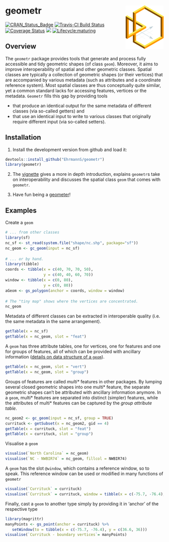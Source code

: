 # geometr <a href='https://ehrmanns.github.io/geometr/'><img src='man/img/geometr.svg' align="right" height="139" /></a>

[![CRAN\_Status\_Badge](http://www.r-pkg.org/badges/version/geometr)](https://cran.r-project.org/package=geometr)
[![Travis-CI Build
Status](https://travis-ci.org/EhrmannS/geometr.svg?branch=master)](https://travis-ci.org/EhrmannS/geometr)
[![Coverage
Status](https://img.shields.io/codecov/c/github/EhrmannS/geometr/master.svg)](https://codecov.io/github/EhrmannS/geometr?branch=master)
[![](http://cranlogs.r-pkg.org/badges/grand-total/geometr)](https://cran.rstudio.com/web/packages/geometr/index.html)
[![Lifecycle:maturing](https://img.shields.io/badge/lifecycle-maturing-blue.svg)](https://www.tidyverse.org/lifecycle/#maturing)

## Overview

The `geometr` package provides tools that generate and process fully accessible and tidy geometric shapes (of class `geom`). Moreover, it aims to improve interoperability of spatial and other geometric classes. Spatial
classes are typically a collection of geometric shapes (or their vertices) that are accompanied by various metadata (such as attributes and a coordinate reference system). Most spatial classes are thus conceptually quite similar, yet a common standard lacks for accessing features, vertices or the metadata. `Geometr` fills this gap by
providing tools

  - that produce an identical output for the same metadata of different classes (via so-called getters) and
  - that use an identical input to write to various classes that originally require different input (via so-called setters).

## Installation

1)  Install the development version from github and load it:

``` r
devtools::install_github("EhrmannS/geometr")
library(geometr)
```

2)  The [vignette](https://ehrmanns.github.io/geometr/articles/geometr.html) gives a more in depth introduction, explains `geometr`s take on interoperability and discusses the spatial class `geom` that comes with `geometr`.

3)  Have fun being a [geometer](https://en.wikipedia.org/wiki/List_of_geometers)\!

## Examples

Create a `geom`

``` r
# ... from other classes
library(sf)
nc_sf <- st_read(system.file("shape/nc.shp", package="sf"))
nc_geom <- gc_geom(input = nc_sf)

# ... or by hand.
library(tibble)
coords <- tibble(x = c(40, 70, 70, 50),
                 y = c(40, 40, 60, 70))
window <- tibble(x = c(0, 80),
                 y = c(0, 80))
aGeom <- gs_polygon(anchor = coords, window = window)

# The "tiny map" shows where the vertices are concentrated.
nc_geom
```

Metadata of different classes can be extracted in interoperable quality (i.e. the same metadata in the same arrangement).

``` r
getTable(x = nc_sf)
getTable(x = nc_geom, slot = "feat")
```

A `geom` has three attribute tables, one for vertices, one for features and one for groups of features, all of which can be provided with ancillary information ([details on data structure of a `geom`](https://ehrmanns.github.io/geometr/articles/geometr.html#the-class-geom)).

``` r
getTable(x = nc_geom, slot = "vert")
getTable(x = nc_geom, slot = "group")
```

Groups of features are called *multi\** features in other packages. By lumping several closed geometric shapes into one multi\* feature, the separate geometric shapes can’t be attributed with ancillary information anymore. In a `geom`, multi\* features are separated into distinct (simpler) features, while the attributes of multi\* features can be captured by the *group attribute table*.

``` r
nc_geom2 <- gc_geom(input = nc_sf, group = TRUE)
currituck <- getSubset(x = nc_geom2, gid == 4)
getTable(x = currituck, slot = "feat")
getTable(x = currituck, slot = "group")
```

Visualise a `geom`

``` r
visualise(`North Carolina` = nc_geom)
visualise(`NC - NWBIR74` = nc_geom, fillcol = NWBIR74)
```

A `geom` has the slot `@window`, which contains a reference window, so to speak. This reference window can be used or modified in many functions of `geometr`

``` r
visualise(`Currituck` = currituck)
visualise(`Currituck` = currituck, window = tibble(x = c(-75.7, -76.4), y = c(36.6, 36)))
```

Finally, cast a `geom` to another type simply by providing it in ‘anchor’ of the respective type

``` r
library(magrittr)
manyPoints <- gs_point(anchor = currituck) %>% 
   setWindow(to = tibble(x = c(-75.7, -76.4), y = c(36.6, 36)))
visualise(`Currituck - boundary vertices`= manyPoints)
```
